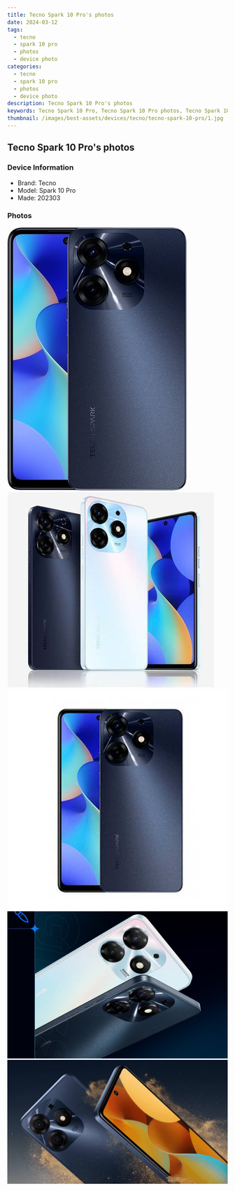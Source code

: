 ```yaml
---
title: Tecno Spark 10 Pro's photos
date: 2024-03-12
tags: 
  - tecno
  - spark 10 pro
  - photos
  - device photo
categories: 
  - tecno
  - spark 10 pro
  - photos
  - device photo
description: Tecno Spark 10 Pro's photos
keywords: Tecno Spark 10 Pro, Tecno Spark 10 Pro photos, Tecno Spark 10 Pro device photo
thumbnail: /images/best-assets/devices/tecno/tecno-spark-10-pro/1.jpg
---
```


## Tecno Spark 10 Pro's photos

### Device Information

- Brand: Tecno
- Model: Spark 10 Pro
- Made: 202303

### Photos

![/images/best-assets/devices/tecno/tecno-spark-10-pro/1.jpg](/images/best-assets/devices/tecno/tecno-spark-10-pro/1.jpg)
![/images/best-assets/devices/tecno/tecno-spark-10-pro/2.jpg](/images/best-assets/devices/tecno/tecno-spark-10-pro/2.jpg)
![/images/best-assets/devices/tecno/tecno-spark-10-pro/3.jpg](/images/best-assets/devices/tecno/tecno-spark-10-pro/3.jpg)
![/images/best-assets/devices/tecno/tecno-spark-10-pro/4.jpg](/images/best-assets/devices/tecno/tecno-spark-10-pro/4.jpg)
![/images/best-assets/devices/tecno/tecno-spark-10-pro/5.jpg](/images/best-assets/devices/tecno/tecno-spark-10-pro/5.jpg)
